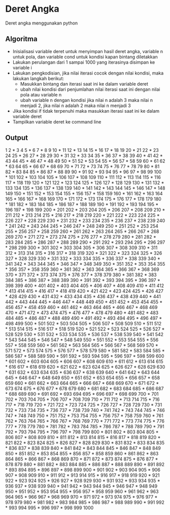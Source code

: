 # Deret Angka

Deret angka menggunakan python

## Algoritma
 - Inisialisasi variable deret untuk menyimpan hasil deret angka, variable n untuk pola, dan variable cond untuk kondisi kapan bintang diletakkan
 - Lakukan perulangan dari 1 sampai 1000 yang iterasinya disimpan ke variable i
 - Lakukan pengkodisian, jika nilai iterasi cocok dengan nilai kondisi, maka lakukan langkah berikut:
    * Masukkan bintang dan iterasi saat ini ke dalam variable deret
    * ubah nilai kondisi dari penjumlahan nilai iterasi saat ini dengan nilai pola atau variable n
    * ubah variable n dengan kondisi jika nilai n adalah 3 maka nilai n menjadi 2, jika nilai n adalah 2 maka nilai n menjadi 3
 - Jika kondisi if tidak terpenuhi maka masukkan iterasi saat ini ke dalam variable deret
 - Tampilkan variable deret ke command line

## Output
1 2 * 3 4 5 * 6 7 * 8 9 10 * 11 12 * 13 14 15 * 16 17 * 18 19 20 * 21 22 * 23 24 25 * 26 27 * 28 29 30 * 31 32 * 33 34 35 * 36 37 * 38 39 40 * 41 42 * 43 44 45 * 46 47 * 48 49 50 * 51 52 * 53 54 55 * 56 57 * 58 59 60 * 61 62 * 63 64 65 * 66 67 * 68 69 70 * 71 72 * 73 74 75 * 76 77 * 78 79 80 * 81 82 * 83 84 85 * 86 87 * 88 89 90 * 91 92 * 93 94 95 * 96 97 * 98 99 100 * 101 102 * 103 104 105 * 106 107 * 108 109 110 * 111 112 * 113 114 115 * 116 117 * 118 119 120 * 121 122 * 123 124 125 * 126 127 * 128 129 130 * 131 132 * 133 134 135 * 136 137 * 138 139 140 * 141 142 * 143 144 145 * 146 147 * 148 149 150 * 151 152 * 153 154 155 * 156 
157 * 158 159 160 * 161 162 * 163 164 165 * 166 167 * 168 169 170 * 171 172 * 173 174 175 * 176 177 * 178 179 180 * 181 182 * 183 184 185 * 186 187 * 188 189 190 * 191 192 * 193 194 195 * 196 197 * 198 199 200 * 201 202 * 203 204 205 * 206 207 * 208 209 210 * 211 212 * 213 214 215 * 216 217 * 218 219 220 * 221 222 * 223 224 225 * 226 227 * 228 229 230 * 231 232 * 233 234 235 * 236 
237 * 238 239 240 * 241 242 * 243 244 245 * 246 247 * 248 249 250 * 251 252 * 253 254 255 * 256 257 * 258 259 260 * 261 262 * 263 264 265 * 266 267 * 268 269 270 * 271 272 * 273 274 275 * 276 277 * 278 279 280 * 281 282 * 283 284 285 * 286 287 * 288 289 290 * 291 292 * 293 294 295 * 296 297 * 298 299 300 * 301 302 * 303 304 305 * 306 307 * 308 309 310 * 311 312 * 313 314 315 * 316 
317 * 318 319 320 * 321 322 * 323 324 325 * 326 327 * 328 329 330 * 331 332 * 333 334 335 * 336 337 * 338 339 340 * 341 342 * 343 344 345 * 346 347 * 348 349 350 * 351 352 * 353 354 355 * 356 357 * 358 359 360 * 361 362 * 363 364 365 * 366 367 * 368 369 370 * 371 372 * 373 374 375 * 376 377 * 378 379 380 * 381 382 * 383 384 385 * 386 387 * 388 389 390 * 391 392 * 393 394 395 * 396 
397 * 398 399 400 * 401 402 * 403 404 405 * 406 407 * 408 409 410 * 411 412 * 413 414 415 * 416 417 * 418 419 420 * 421 422 * 423 424 425 * 426 427 * 428 429 430 * 431 432 * 433 434 435 * 436 437 * 438 439 440 * 441 442 * 443 444 445 * 446 447 * 448 449 450 * 451 452 * 453 454 455 * 456 457 * 458 459 460 * 461 462 * 463 464 465 * 466 467 * 468 469 470 * 471 472 * 473 474 475 * 476 
477 * 478 479 480 * 481 482 * 483 484 485 * 486 487 * 488 489 490 * 491 492 * 493 494 495 * 496 497 * 498 499 500 * 501 502 * 503 504 505 * 506 507 * 508 509 510 * 511 512 * 513 514 515 * 516 517 * 518 519 520 * 521 522 * 523 524 525 * 526 527 * 528 529 530 * 531 532 * 533 534 535 * 536 537 * 538 539 540 * 541 542 * 543 544 545 * 546 547 * 548 549 550 * 551 552 * 553 554 555 * 556 
557 * 558 559 560 * 561 562 * 563 564 565 * 566 567 * 568 569 570 * 571 572 * 573 574 575 * 576 577 * 578 579 580 * 581 582 * 583 584 585 * 586 587 * 588 589 590 * 591 592 * 593 594 595 * 596 597 * 598 599 600 * 601 602 * 603 604 605 * 606 607 * 608 609 610 * 611 612 * 613 614 615 * 616 617 * 618 619 620 * 621 622 * 623 624 625 * 626 627 * 628 629 630 * 631 632 * 633 634 635 * 636 
637 * 638 639 640 * 641 642 * 643 644 645 * 646 647 * 648 649 650 * 651 652 * 653 654 655 * 656 657 * 658 659 660 * 661 662 * 663 664 665 * 666 667 * 668 669 670 * 671 672 * 673 674 675 * 676 677 * 678 679 680 * 681 682 * 683 684 685 * 686 687 * 688 689 690 * 691 692 * 693 694 695 * 696 697 * 698 699 700 * 701 702 * 703 704 705 * 706 707 * 708 709 710 * 711 712 * 713 714 715 * 716 
717 * 718 719 720 * 721 722 * 723 724 725 * 726 727 * 728 729 730 * 731 732 * 733 734 735 * 736 737 * 738 739 740 * 741 742 * 743 744 745 * 746 747 * 748 749 750 * 751 752 * 753 754 755 * 756 757 * 758 759 760 * 761 762 * 763 764 765 * 766 767 * 768 769 770 * 771 772 * 773 774 775 * 776 777 * 778 779 780 * 781 782 * 783 784 785 * 786 787 * 788 789 790 * 791 792 * 793 794 795 * 796 
797 * 798 799 800 * 801 802 * 803 804 805 * 806 807 * 808 809 810 * 811 812 * 813 814 815 * 816 817 * 818 819 820 * 821 822 * 823 824 825 * 826 827 * 828 829 830 * 831 832 * 833 834 835 * 836 837 * 838 839 840 * 841 842 * 843 844 845 * 846 847 * 848 849 850 * 851 852 * 853 854 855 * 856 857 * 858 859 860 * 861 862 * 863 864 865 * 866 867 * 868 869 870 * 871 872 * 873 874 875 * 876 
877 * 878 879 880 * 881 882 * 883 884 885 * 886 887 * 888 889 890 * 891 892 * 893 894 895 * 896 897 * 898 899 900 * 901 902 * 903 904 905 * 906 907 * 908 909 910 * 911 912 * 913 914 915 * 916 917 * 918 919 920 * 921 922 * 923 924 925 * 926 927 * 928 929 930 * 931 932 * 933 934 935 * 936 937 * 938 939 940 * 941 942 * 943 944 945 * 946 947 * 948 949 950 * 951 952 * 953 954 955 * 956 
957 * 958 959 960 * 961 962 * 963 964 965 * 966 967 * 968 969 970 * 971 972 * 973 974 975 * 976 977 * 978 979 980 * 981 982 * 983 984 985 * 986 987 * 988 989 990 * 991 992 * 993 994 995 * 996 997 * 998 999 1000

